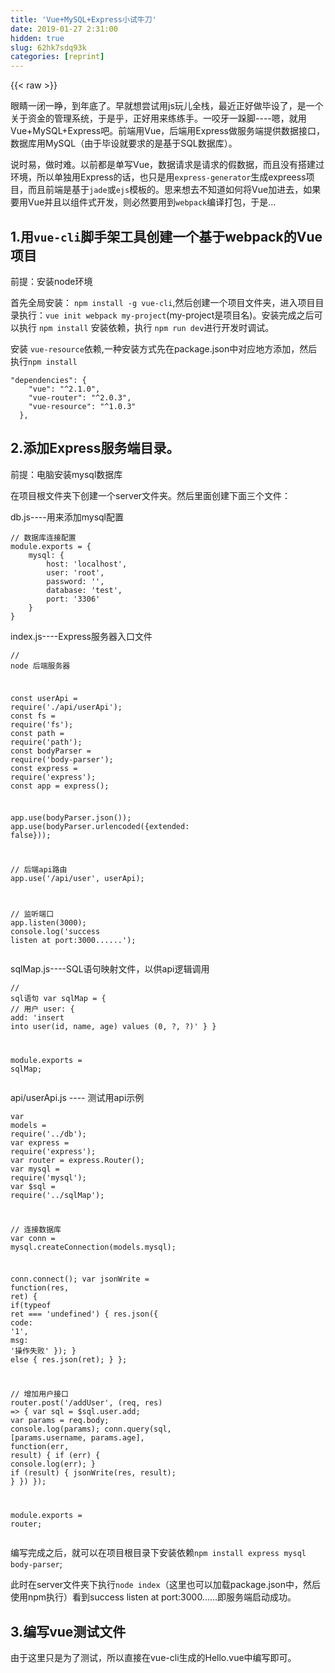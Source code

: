 ```yaml
---
title: 'Vue+MySQL+Express小试牛刀' 
date: 2019-01-27 2:31:00
hidden: true
slug: 62hk7sdq93k
categories: [reprint]
---
```


{{< raw >}}

                    
<p>眼睛一闭一睁，到年底了。早就想尝试用js玩儿全栈，最近正好做毕设了，是一个关于资金的管理系统，于是乎，正好用来练练手。一咬牙一跺脚----嗯，就用Vue+MySQL+Express吧。前端用Vue，后端用Express做服务端提供数据接口，数据库用MySQL（由于毕设就要求的是基于SQL数据库）。</p>
<p>说时易，做时难。以前都是单写Vue，数据请求是请求的假数据，而且没有搭建过环境，所以单独用Express的话，也只是用<code>express-generator</code>生成expreess项目，而且前端是基于<code>jade</code>或<code>ejs</code>模板的。思来想去不知道如何将Vue加进去，如果要用Vue并且以组件式开发，则必然要用到<code>webpack</code>编译打包，于是...</p>
<h2 id="articleHeader0">1.用<code>vue-cli</code>脚手架工具创建一个基于webpack的Vue项目</h2>
<p>前提：安装node环境</p>
<p>首先全局安装： <code>npm install -g vue-cli</code>,然后创建一个项目文件夹，进入项目目录执行：<code>vue init webpack my-project</code>(my-project是项目名)。安装完成之后可以执行 <code>npm install</code> 安装依赖，执行 <code>npm run dev</code>进行开发时调试。</p>
<p>安装 <code>vue-resource</code>依赖,一种安装方式先在package.json中对应地方添加，然后执行<code>npm install</code></p>
<div class="widget-codetool" style="display:none;">
      <div class="widget-codetool--inner">
      <span class="selectCode code-tool" data-toggle="tooltip" data-placement="top" title="" data-original-title="全选"></span>
      <span type="button" class="copyCode code-tool" data-toggle="tooltip" data-placement="top" data-clipboard-text="&quot;dependencies&quot;: {
    &quot;vue&quot;: &quot;^2.1.0&quot;,
    &quot;vue-router&quot;: &quot;^2.0.3&quot;,
    &quot;vue-resource&quot;: &quot;^1.0.3&quot;
  }," title="" data-original-title="复制"></span>
      <span type="button" class="saveToNote code-tool" data-toggle="tooltip" data-placement="top" title="" data-original-title="放进笔记"></span>
      </div>
      </div><pre class="json hljs"><code class="json"><span class="hljs-string">"dependencies"</span>: {
    <span class="hljs-attr">"vue"</span>: <span class="hljs-string">"^2.1.0"</span>,
    <span class="hljs-attr">"vue-router"</span>: <span class="hljs-string">"^2.0.3"</span>,
    <span class="hljs-attr">"vue-resource"</span>: <span class="hljs-string">"^1.0.3"</span>
  },</code></pre>
<h2 id="articleHeader1">2.添加Express服务端目录。</h2>
<p>前提：电脑安装mysql数据库</p>
<p>在项目根文件夹下创建一个server文件夹。然后里面创建下面三个文件：</p>
<p>db.js----用来添加mysql配置</p>
<div class="widget-codetool" style="display:none;">
      <div class="widget-codetool--inner">
      <span class="selectCode code-tool" data-toggle="tooltip" data-placement="top" title="" data-original-title="全选"></span>
      <span type="button" class="copyCode code-tool" data-toggle="tooltip" data-placement="top" data-clipboard-text="// 数据库连接配置
module.exports = {
    mysql: {
        host: 'localhost',
        user: 'root',
        password: '',
        database: 'test',
        port: '3306'
    }
}" title="" data-original-title="复制"></span>
      <span type="button" class="saveToNote code-tool" data-toggle="tooltip" data-placement="top" title="" data-original-title="放进笔记"></span>
      </div>
      </div><pre class="javascript hljs"><code class="javascript"><span class="hljs-comment">// 数据库连接配置</span>
<span class="hljs-built_in">module</span>.exports = {
    <span class="hljs-attr">mysql</span>: {
        <span class="hljs-attr">host</span>: <span class="hljs-string">'localhost'</span>,
        <span class="hljs-attr">user</span>: <span class="hljs-string">'root'</span>,
        <span class="hljs-attr">password</span>: <span class="hljs-string">''</span>,
        <span class="hljs-attr">database</span>: <span class="hljs-string">'test'</span>,
        <span class="hljs-attr">port</span>: <span class="hljs-string">'3306'</span>
    }
}</code></pre>
<p>index.js----Express服务器入口文件</p>
<div class="widget-codetool" style="display:none;">
      <div class="widget-codetool--inner">
      <span class="selectCode code-tool" data-toggle="tooltip" data-placement="top" title="" data-original-title="全选"></span>
      <span type="button" class="copyCode code-tool" data-toggle="tooltip" data-placement="top" data-clipboard-text="// node 后端服务器

const userApi = require('./api/userApi');
const fs = require('fs');
const path = require('path');
const bodyParser = require('body-parser');
const express = require('express');
const app = express();

app.use(bodyParser.json());
app.use(bodyParser.urlencoded({extended: false}));

// 后端api路由
app.use('/api/user', userApi);

// 监听端口
app.listen(3000);
console.log('success listen at port:3000......');" title="" data-original-title="复制"></span>
      <span type="button" class="saveToNote code-tool" data-toggle="tooltip" data-placement="top" title="" data-original-title="放进笔记"></span>
      </div>
      </div><pre class="javascript hljs"><code class="javascript"><span class="hljs-comment">// node 后端服务器</span>

<span class="hljs-keyword">const</span> userApi = <span class="hljs-built_in">require</span>(<span class="hljs-string">'./api/userApi'</span>);
<span class="hljs-keyword">const</span> fs = <span class="hljs-built_in">require</span>(<span class="hljs-string">'fs'</span>);
<span class="hljs-keyword">const</span> path = <span class="hljs-built_in">require</span>(<span class="hljs-string">'path'</span>);
<span class="hljs-keyword">const</span> bodyParser = <span class="hljs-built_in">require</span>(<span class="hljs-string">'body-parser'</span>);
<span class="hljs-keyword">const</span> express = <span class="hljs-built_in">require</span>(<span class="hljs-string">'express'</span>);
<span class="hljs-keyword">const</span> app = express();

app.use(bodyParser.json());
app.use(bodyParser.urlencoded({<span class="hljs-attr">extended</span>: <span class="hljs-literal">false</span>}));

<span class="hljs-comment">// 后端api路由</span>
app.use(<span class="hljs-string">'/api/user'</span>, userApi);

<span class="hljs-comment">// 监听端口</span>
app.listen(<span class="hljs-number">3000</span>);
<span class="hljs-built_in">console</span>.log(<span class="hljs-string">'success listen at port:3000......'</span>);</code></pre>
<p>sqlMap.js----SQL语句映射文件，以供api逻辑调用</p>
<div class="widget-codetool" style="display:none;">
      <div class="widget-codetool--inner">
      <span class="selectCode code-tool" data-toggle="tooltip" data-placement="top" title="" data-original-title="全选"></span>
      <span type="button" class="copyCode code-tool" data-toggle="tooltip" data-placement="top" data-clipboard-text="// sql语句
var sqlMap = {
    // 用户
    user: {
        add: 'insert into user(id, name, age) values (0, ?, ?)'
    }
}

module.exports = sqlMap;" title="" data-original-title="复制"></span>
      <span type="button" class="saveToNote code-tool" data-toggle="tooltip" data-placement="top" title="" data-original-title="放进笔记"></span>
      </div>
      </div><pre class="javascript hljs"><code class="javascript"><span class="hljs-comment">// sql语句</span>
<span class="hljs-keyword">var</span> sqlMap = {
    <span class="hljs-comment">// 用户</span>
    user: {
        <span class="hljs-attr">add</span>: <span class="hljs-string">'insert into user(id, name, age) values (0, ?, ?)'</span>
    }
}

<span class="hljs-built_in">module</span>.exports = sqlMap;</code></pre>
<p>api/userApi.js ---- 测试用api示例</p>
<div class="widget-codetool" style="display:none;">
      <div class="widget-codetool--inner">
      <span class="selectCode code-tool" data-toggle="tooltip" data-placement="top" title="" data-original-title="全选"></span>
      <span type="button" class="copyCode code-tool" data-toggle="tooltip" data-placement="top" data-clipboard-text="var models = require('../db');
var express = require('express');
var router = express.Router();
var mysql = require('mysql');
var $sql = require('../sqlMap');

// 连接数据库
var conn = mysql.createConnection(models.mysql);

conn.connect();
var jsonWrite = function(res, ret) {
    if(typeof ret === 'undefined') {
        res.json({
            code: '1',
            msg: '操作失败'
        });
    } else {
        res.json(ret);
    }
};

// 增加用户接口
router.post('/addUser', (req, res) => {
    var sql = $sql.user.add;
    var params = req.body;
    console.log(params);
    conn.query(sql, [params.username, params.age], function(err, result) {
        if (err) {
            console.log(err);
        }
        if (result) {
            jsonWrite(res, result);
        }
    })
});

module.exports = router;" title="" data-original-title="复制"></span>
      <span type="button" class="saveToNote code-tool" data-toggle="tooltip" data-placement="top" title="" data-original-title="放进笔记"></span>
      </div>
      </div><pre class="javascript hljs"><code class="javascript"><span class="hljs-keyword">var</span> models = <span class="hljs-built_in">require</span>(<span class="hljs-string">'../db'</span>);
<span class="hljs-keyword">var</span> express = <span class="hljs-built_in">require</span>(<span class="hljs-string">'express'</span>);
<span class="hljs-keyword">var</span> router = express.Router();
<span class="hljs-keyword">var</span> mysql = <span class="hljs-built_in">require</span>(<span class="hljs-string">'mysql'</span>);
<span class="hljs-keyword">var</span> $sql = <span class="hljs-built_in">require</span>(<span class="hljs-string">'../sqlMap'</span>);

<span class="hljs-comment">// 连接数据库</span>
<span class="hljs-keyword">var</span> conn = mysql.createConnection(models.mysql);

conn.connect();
<span class="hljs-keyword">var</span> jsonWrite = <span class="hljs-function"><span class="hljs-keyword">function</span>(<span class="hljs-params">res, ret</span>) </span>{
    <span class="hljs-keyword">if</span>(<span class="hljs-keyword">typeof</span> ret === <span class="hljs-string">'undefined'</span>) {
        res.json({
            <span class="hljs-attr">code</span>: <span class="hljs-string">'1'</span>,
            <span class="hljs-attr">msg</span>: <span class="hljs-string">'操作失败'</span>
        });
    } <span class="hljs-keyword">else</span> {
        res.json(ret);
    }
};

<span class="hljs-comment">// 增加用户接口</span>
router.post(<span class="hljs-string">'/addUser'</span>, (req, res) =&gt; {
    <span class="hljs-keyword">var</span> sql = $sql.user.add;
    <span class="hljs-keyword">var</span> params = req.body;
    <span class="hljs-built_in">console</span>.log(params);
    conn.query(sql, [params.username, params.age], <span class="hljs-function"><span class="hljs-keyword">function</span>(<span class="hljs-params">err, result</span>) </span>{
        <span class="hljs-keyword">if</span> (err) {
            <span class="hljs-built_in">console</span>.log(err);
        }
        <span class="hljs-keyword">if</span> (result) {
            jsonWrite(res, result);
        }
    })
});

<span class="hljs-built_in">module</span>.exports = router;</code></pre>
<p>编写完成之后，就可以在项目根目录下安装依赖<code>npm install express mysql body-parser</code>;</p>
<p>此时在server文件夹下执行<code>node index</code>（这里也可以加载package.json中，然后使用npm执行）看到success listen at port:3000......即服务端启动成功。</p>
<h2 id="articleHeader2">3.编写vue测试文件</h2>
<p>由于这里只是为了测试，所以直接在vue-cli生成的Hello.vue中编写即可。</p>
<div class="widget-codetool" style="display:none;">
      <div class="widget-codetool--inner">
      <span class="selectCode code-tool" data-toggle="tooltip" data-placement="top" title="" data-original-title="全选"></span>
      <span type="button" class="copyCode code-tool" data-toggle="tooltip" data-placement="top" data-clipboard-text="<template>
  <div class=&quot;hello&quot;>
    <h1>"{{" msg "}}"</h1>
    <form>
      <input type=&quot;text&quot; name=&quot;username&quot; v-model=&quot;userName&quot;> <br>
      <input type=&quot;text&quot; name=&quot;age&quot; v-model=&quot;age&quot;> <br>
      <a href=&quot;javascript:;&quot; @click=&quot;addUser&quot;>提交</a>
    </form>
  </div>
</template>

<script>
export default {
  name: 'hello',
  data () {
    return {
      msg: 'Welcome to Your Vue.js App',
      userName: '',
      age: ''
    }
  },
  methods: {
    addUser() {
      var name = this.userName;
      var age = this.age;
      this.$http.post('/api/user/addUser', {
        username: name,
        age: age
      },{}).then((response) => {
        console.log(response);
      })
    }
  }
}
</script>" title="" data-original-title="复制"></span>
      <span type="button" class="saveToNote code-tool" data-toggle="tooltip" data-placement="top" title="" data-original-title="放进笔记"></span>
      </div>
      </div><pre class="xml hljs"><code class="html"><span class="hljs-tag">&lt;<span class="hljs-name">template</span>&gt;</span>
  <span class="hljs-tag">&lt;<span class="hljs-name">div</span> <span class="hljs-attr">class</span>=<span class="hljs-string">"hello"</span>&gt;</span>
    <span class="hljs-tag">&lt;<span class="hljs-name">h1</span>&gt;</span>"{{" msg "}}"<span class="hljs-tag">&lt;/<span class="hljs-name">h1</span>&gt;</span>
    <span class="hljs-tag">&lt;<span class="hljs-name">form</span>&gt;</span>
      <span class="hljs-tag">&lt;<span class="hljs-name">input</span> <span class="hljs-attr">type</span>=<span class="hljs-string">"text"</span> <span class="hljs-attr">name</span>=<span class="hljs-string">"username"</span> <span class="hljs-attr">v-model</span>=<span class="hljs-string">"userName"</span>&gt;</span> <span class="hljs-tag">&lt;<span class="hljs-name">br</span>&gt;</span>
      <span class="hljs-tag">&lt;<span class="hljs-name">input</span> <span class="hljs-attr">type</span>=<span class="hljs-string">"text"</span> <span class="hljs-attr">name</span>=<span class="hljs-string">"age"</span> <span class="hljs-attr">v-model</span>=<span class="hljs-string">"age"</span>&gt;</span> <span class="hljs-tag">&lt;<span class="hljs-name">br</span>&gt;</span>
      <span class="hljs-tag">&lt;<span class="hljs-name">a</span> <span class="hljs-attr">href</span>=<span class="hljs-string">"javascript:;"</span> @<span class="hljs-attr">click</span>=<span class="hljs-string">"addUser"</span>&gt;</span>提交<span class="hljs-tag">&lt;/<span class="hljs-name">a</span>&gt;</span>
    <span class="hljs-tag">&lt;/<span class="hljs-name">form</span>&gt;</span>
  <span class="hljs-tag">&lt;/<span class="hljs-name">div</span>&gt;</span>
<span class="hljs-tag">&lt;/<span class="hljs-name">template</span>&gt;</span>

<span class="hljs-tag">&lt;<span class="hljs-name">script</span>&gt;</span><span class="javascript">
<span class="hljs-keyword">export</span> <span class="hljs-keyword">default</span> {
  <span class="hljs-attr">name</span>: <span class="hljs-string">'hello'</span>,
  data () {
    <span class="hljs-keyword">return</span> {
      <span class="hljs-attr">msg</span>: <span class="hljs-string">'Welcome to Your Vue.js App'</span>,
      <span class="hljs-attr">userName</span>: <span class="hljs-string">''</span>,
      <span class="hljs-attr">age</span>: <span class="hljs-string">''</span>
    }
  },
  <span class="hljs-attr">methods</span>: {
    addUser() {
      <span class="hljs-keyword">var</span> name = <span class="hljs-keyword">this</span>.userName;
      <span class="hljs-keyword">var</span> age = <span class="hljs-keyword">this</span>.age;
      <span class="hljs-keyword">this</span>.$http.post(<span class="hljs-string">'/api/user/addUser'</span>, {
        <span class="hljs-attr">username</span>: name,
        <span class="hljs-attr">age</span>: age
      },{}).then(<span class="hljs-function">(<span class="hljs-params">response</span>) =&gt;</span> {
        <span class="hljs-built_in">console</span>.log(response);
      })
    }
  }
}
</span><span class="hljs-tag">&lt;/<span class="hljs-name">script</span>&gt;</span></code></pre>
<h2 id="articleHeader3">4.设置代理与跨域</h2>
<p>完成上面3步之后，执行<code>npm run dev</code>，然后输入一组数据，点击保存，你会发现会报一个错误：vue-resource.common.js?e289:1071 POST <a href="http://localhost" rel="nofollow noreferrer" target="_blank">http://localhost</a>:8080/api/user/addUser 404 (Not Found).<br>这是由于直接访问8080端口，是访问不到的，所以这里需要设置一下代理转发映射.</p>
<p>vue-cli的config文件中有一个<code>proxyTable</code>参数，用来设置地址映射表，可以添加到开发时配置（dev）中</p>
<div class="widget-codetool" style="display:none;">
      <div class="widget-codetool--inner">
      <span class="selectCode code-tool" data-toggle="tooltip" data-placement="top" title="" data-original-title="全选"></span>
      <span type="button" class="copyCode code-tool" data-toggle="tooltip" data-placement="top" data-clipboard-text="dev: {
    // ...
    proxyTable: {
        '/api': {
            target: 'http://127.0.0.1:3000/api/',
            changeOrigin: true,
            pathRewrite: {
                '^/api': ''
            }
        }
    },
    // ...
}" title="" data-original-title="复制"></span>
      <span type="button" class="saveToNote code-tool" data-toggle="tooltip" data-placement="top" title="" data-original-title="放进笔记"></span>
      </div>
      </div><pre class="javascript hljs"><code class="javascript">dev: {
    <span class="hljs-comment">// ...</span>
    proxyTable: {
        <span class="hljs-string">'/api'</span>: {
            <span class="hljs-attr">target</span>: <span class="hljs-string">'http://127.0.0.1:3000/api/'</span>,
            <span class="hljs-attr">changeOrigin</span>: <span class="hljs-literal">true</span>,
            <span class="hljs-attr">pathRewrite</span>: {
                <span class="hljs-string">'^/api'</span>: <span class="hljs-string">''</span>
            }
        }
    },
    <span class="hljs-comment">// ...</span>
}</code></pre>
<p>即请求<code>/api</code>时就代表<code>http://127.0.0.1:3000/api/</code>(这里要写ip，不要写localhost)，<br><code>changeOrigin</code>参数接收一个布尔值，如果为<code>true</code>，这样就不会有跨域问题了。</p>
<p>好了，到这里，基本上完成了，可以去添加一个数据试试了。</p>
<p>最终项目目录结构</p>
<div class="widget-codetool" style="display:none;">
      <div class="widget-codetool--inner">
      <span class="selectCode code-tool" data-toggle="tooltip" data-placement="top" title="" data-original-title="全选"></span>
      <span type="button" class="copyCode code-tool" data-toggle="tooltip" data-placement="top" data-clipboard-text="|-- build
|-- config
|-- node_modules
|-- server
  |-- api
    |-- userApi.js
  |-- db.js
  |-- index.js
  |-- sqlMap.js
|-- src
  |-- assets
  |-- components
    |-- Hello.vue
  |-- App.vue
|-- static
|-- .babelrc
|-- .editorconfig
|-- .gitignore
|-- index.html
|-- package.json
|-- README.md" title="" data-original-title="复制"></span>
      <span type="button" class="saveToNote code-tool" data-toggle="tooltip" data-placement="top" title="" data-original-title="放进笔记"></span>
      </div>
      </div><pre class="hljs 1c"><code><span class="hljs-string">|-- build</span>
<span class="hljs-string">|-- config</span>
<span class="hljs-string">|-- node_modules</span>
<span class="hljs-string">|-- server</span>
  <span class="hljs-string">|-- api</span>
    <span class="hljs-string">|-- userApi.js</span>
  <span class="hljs-string">|-- db.js</span>
  <span class="hljs-string">|-- index.js</span>
  <span class="hljs-string">|-- sqlMap.js</span>
<span class="hljs-string">|-- src</span>
  <span class="hljs-string">|-- assets</span>
  <span class="hljs-string">|-- components</span>
    <span class="hljs-string">|-- Hello.vue</span>
  <span class="hljs-string">|-- App.vue</span>
<span class="hljs-string">|-- static</span>
<span class="hljs-string">|-- .babelrc</span>
<span class="hljs-string">|-- .editorconfig</span>
<span class="hljs-string">|-- .gitignore</span>
<span class="hljs-string">|-- index.html</span>
<span class="hljs-string">|-- package.json</span>
<span class="hljs-string">|-- README.md</span></code></pre>
<p><span class="img-wrap"><img data-src="/img/bVItas?w=1181&amp;h=586" src="https://static.alili.tech/img/bVItas?w=1181&amp;h=586" alt="clipboard.png" title="clipboard.png" style="cursor: pointer; display: inline;"></span></p>
<p>终于调通了，这里的项目目录还可以根据项目的实际情况进行模块划分等等。如有问题或其他建议，欢迎交流~<br>博客原文：<a href="http://fehey.com/2017/01/20/vue-mysql-express/" rel="nofollow noreferrer" target="_blank">http://fehey.com/2017/01/20/v...</a></p>
<p>注：建议换用 axios</p>

                
{{< /raw >}}

# 版权声明
本文资源来源互联网，仅供学习研究使用，版权归该资源的合法拥有者所有，

本文仅用于学习、研究和交流目的。转载请注明出处、完整链接以及原作者。

原作者若认为本站侵犯了您的版权，请联系我们，我们会立即删除！

## 原文标题
Vue+MySQL+Express小试牛刀

## 原文链接
[https://segmentfault.com/a/1190000008176208](https://segmentfault.com/a/1190000008176208)

